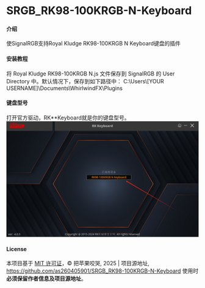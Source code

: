 # SRGB_RK98-100KRGB-N-Keyboard

#### 介绍
使SignalRGB支持Royal Kludge RK98-100KRGB N Keyboard键盘的插件

#### 安装教程
将 Royal Kludge RK98-100KRGB N.js 文件保存到 SignalRGB 的 User Directory 中。默认情况下，保存到如下路径中：
C:\Users\\[YOUR USERNAME]\Documents\WhirlwindFX\Plugins

#### 键盘型号
打开官方驱动，RK**Keyboard就是你的键盘型号。
![查看键盘型号](https://github.com/as260405901/SRGB_RK98-100KRGB-N-Keyboard/blob/main/Image/Device%20Model.png?raw=true)

#### License
本项目基于 [MIT 许可证](LICENSE)，© 把苹果咬哭, 2025 | 项目源地址, https://github.com/as260405901/SRGB_RK98-100KRGB-N-Keyboard
使用时**必须保留作者信息及项目源地址**。
